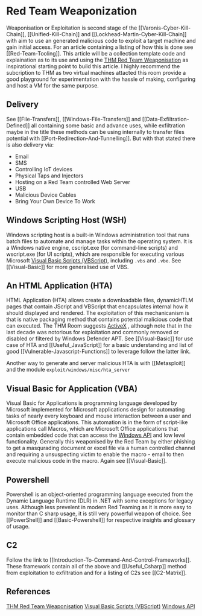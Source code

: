 # Red Team Weaponization


Weaponisation or Exploitation  is second stage of the [[Varonis-Cyber-Kill-Chain]], [[Unified-Kill-Chain]] and [[Lockhead-Martin-Cyber-Kill-Chain]] with aim to use an generated malicious code to exploit a target machine and gain initial access. For an article containing a listing of how this is done see [[Red-Team-Tooling]]. This article will be a collection template code and explaination as to its use and using the [THM Red Team Weaponisation](https://tryhackme.com/room/weaponization) as inspirational starting point to build this article. I highly recommend the subcription to THM as two virtual machines attacted this room provide a good playground for experimentation with the hassle of making, configuring and host a VM for the same purpose.  

## Delivery

See [[File-Transfers]], [[Windows-File-Transfers]] and [[Data-Exfiltration-Defined]] all containing some basic and advance uses, while exfiltration maybe in the title these methods can be using internally to transfer files potential with [[Port-Redirection-And-Tunnelling]]. But with that stated there is also delivery via:
- Email
- SMS
- Controlling IoT devices
- Physical Taps and Injectors
- Hosting on a Red Team controlled Web Server
- USB
- Malicious Device Cables
- Bring Your Own Device To Work 

## Windows Scripting Host (WSH)

Windows scripting host is a built-in Windows administration tool that runs batch files to automate and manage tasks within the operating system. It is a Windows native engine, cscript.exe (for command-line scripts) and wscript.exe (for UI scripts), which are responsible for executing various Microsoft [Visual Basic Scripts (VBScript)](https://en.wikipedia.org/wiki/VBScript), including `.vbs` and `.vbe`. See [[Visual-Basic]] for more generalised use of VBS.

## An HTML Application (HTA)

HTML Application (HTA) allows create a downloadable files,  dynamicHTLM pages that contain JScript and VBScript that encapsulates internal how it should displayed and rendered. The exploitation of this mechanicanism is that is native packaging method that contains potential malicious code that can executed.  The THM Room suggests [ActiveX](https://en.wikipedia.org/wiki/ActiveX) , although note that in the last decade was notorious for exploitation and commonly removed or disabled or filtered by Windows Defender APT. See [[Visual-Basic]] for use case of HTA and [[Useful_JavaScript]] for a basic understanding and list of good [[Vulnerable-Javascript-Functions]] to leverage follow the latter link.

Another way to generate and server malicious HTA is with [[Metasploit]] and the module `exploit/windows/misc/hta_server`

## Visual Basic for Application (VBA)

Visual Basic for Applications is programming language developed by Microsoft implemented for Microsoft applications design for automating tasks of nearly every keyboard and mouse interaction between a user and Microsoft Office applications. This automation is in the form of script-like applications call Macros, which are Microsoft Office applications that contain embedded code that can access the [Windows API](https://en.wikipedia.org/wiki/Windows_API) and low level functionality. Generally this weaponised by the Red Team by either phishing to get a masqurading document or excel file via a human controlled channel and requiring a unsuspecting victim to enable the macro - email to then execute malicious code in the macro. Again see [[Visual-Basic]].

## Powershell

Powershell is an object-oriented programming language executed from the Dynamic Language Runtime (DLR) in .NET with some exceptions for legacy uses. Although less prevelent in modern Red Teaming as it is more easy to monitor than C sharp usage, it is still very powerful weapon of choice. See [[PowerShell]] and [[Basic-Powershell]] for respective insights and glossary of usage.

## C2

Follow the link to [[Introduction-To-Command-And-Control-Frameworks]]. These framework contain all of the above and [[Useful_Csharp]] method from exploitation to exfiltration and for a listing of C2s see [[C2-Matrix]].


## References
[THM Red Team Weaponisation](https://tryhackme.com/room/weaponization)
[Visual Basic Scripts (VBScript)](https://en.wikipedia.org/wiki/VBScript)
[Windows API](https://en.wikipedia.org/wiki/Windows_API)